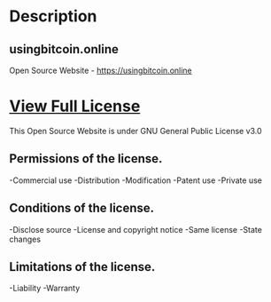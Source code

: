 # Description

## usingbitcoin.online

Open Source Website - https://usingbitcoin.online

# [View Full License](https://choosealicense.com/licenses/gpl-3.0/)
This Open Source Website is under GNU General Public License v3.0

## Permissions of the license.

-Commercial use
-Distribution
-Modification
-Patent use
-Private use

## Conditions of the license.

-Disclose source
-License and copyright notice
-Same license
-State changes

## Limitations of the license.

-Liability
-Warranty
